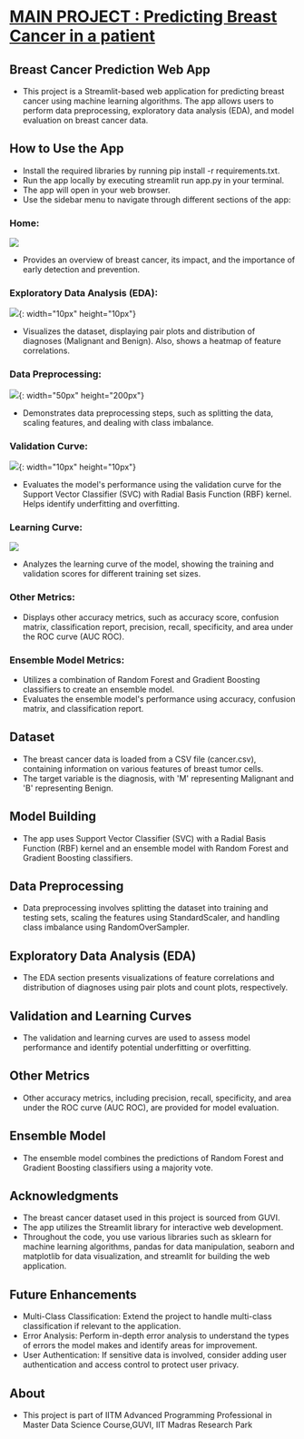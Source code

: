 # [MAIN PROJECT : Predicting Breast Cancer in a patient](https://github.com/KarthigaKM/Predicting-Breast-Cancer-in-a-patient)
## Breast Cancer Prediction Web App
 * This project is a Streamlit-based web application for predicting breast cancer using machine learning algorithms. The app allows users to perform data preprocessing, exploratory data analysis (EDA), and model evaluation on breast cancer data.

## How to Use the App
 * Install the required libraries by running pip install -r requirements.txt.
 * Run the app locally by executing streamlit run app.py in your terminal.
 * The app will open in your web browser.
 * Use the sidebar menu to navigate through different sections of the app:
### Home: 
![](https://github.com/KarthigaKM/Predicting-Breast-Cancer-in-a-patient/blob/main/brea%20cancer%201.PNG?raw=true)
 * Provides an overview of breast cancer, its impact, and the importance of early detection and prevention.
### Exploratory Data Analysis (EDA): 
![](https://github.com/KarthigaKM/Predicting-Breast-Cancer-in-a-patient/blob/main/images/Brea%20cancer%20pairplot.png?raw=true){: width="10px" height="10px"}
 * Visualizes the dataset, displaying pair plots and distribution of diagnoses (Malignant and Benign). Also, shows a heatmap of feature correlations.
### Data Preprocessing:
![](https://github.com/KarthigaKM/Predicting-Breast-Cancer-in-a-patient/blob/main/brea%20cancer%20piechart.png?raw=true){: width="50px" height="200px"}
 * Demonstrates data preprocessing steps, such as splitting the data, scaling features, and dealing with class imbalance.
### Validation Curve: 
![](https://github.com/KarthigaKM/Predicting-Breast-Cancer-in-a-patient/blob/main/brea%20cnacer%20val%20curve.png?raw=true){: width="10px" height="10px"}
 * Evaluates the model's performance using the validation curve for the Support Vector Classifier (SVC) with Radial Basis Function (RBF) kernel. Helps identify underfitting and overfitting.
### Learning Curve:
![](https://github.com/KarthigaKM/Predicting-Breast-Cancer-in-a-patient/blob/main/brae%20cnacer%20learn%20curve.png?raw=true)
 * Analyzes the learning curve of the model, showing the training and validation scores for different training set sizes.
### Other Metrics: 
 * Displays other accuracy metrics, such as accuracy score, confusion matrix, classification report, precision, recall, specificity, and area under the ROC curve (AUC ROC).
### Ensemble Model Metrics: 
 * Utilizes a combination of Random Forest and Gradient Boosting classifiers to create an ensemble model.
 * Evaluates the ensemble model's performance using accuracy, confusion matrix, and classification report.

## Dataset
 * The breast cancer data is loaded from a CSV file (cancer.csv), containing information on various features of breast tumor cells.
 * The target variable is the diagnosis, with 'M' representing Malignant and 'B' representing Benign.

## Model Building
 * The app uses Support Vector Classifier (SVC) with a Radial Basis Function (RBF) kernel and an ensemble model with Random Forest and Gradient Boosting classifiers.

## Data Preprocessing
 * Data preprocessing involves splitting the dataset into training and testing sets, scaling the features using StandardScaler, and handling class imbalance using RandomOverSampler.

## Exploratory Data Analysis (EDA)
 * The EDA section presents visualizations of feature correlations and distribution of diagnoses using pair plots and count plots, respectively.

## Validation and Learning Curves
 * The validation and learning curves are used to assess model performance and identify potential underfitting or overfitting.

## Other Metrics
 * Other accuracy metrics, including precision, recall, specificity, and area under the ROC curve (AUC ROC), are provided for model evaluation.

## Ensemble Model
 * The ensemble model combines the predictions of Random Forest and Gradient Boosting classifiers using a majority vote.

## Acknowledgments
 * The breast cancer dataset used in this project is sourced from GUVI.
 * The app utilizes the Streamlit library for interactive web development.
 * Throughout the code, you use various libraries such as sklearn for machine learning algorithms, pandas for data manipulation, seaborn and matplotlib for data 
   visualization, and streamlit for building the web application.

## Future Enhancements 
 * Multi-Class Classification: Extend the project to handle multi-class classification if relevant to the application.
 * Error Analysis: Perform in-depth error analysis to understand the types of errors the model makes and identify areas for improvement.
 * User Authentication: If sensitive data is involved, consider adding user authentication and access control to protect user privacy.

## About
 * This project is part of IITM Advanced Programming Professional in Master Data Science Course,GUVI, IIT Madras Research Park



